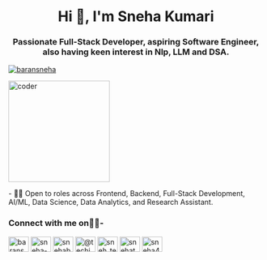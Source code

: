 <h1 align="center">Hi 👋, I'm Sneha Kumari</h1>
<h3 align="center">Passionate Full-Stack Developer, aspiring Software Engineer, also having keen interest in Nlp, LLM and DSA.</h3>
<p align="left"> <a href="https://twitter.com/baransneha" target="blank"><img src="https://img.shields.io/twitter/follow/baransneha?logo=twitter&style=for-the-badge" alt="baransneha" /></a> </p>
<p align="left">
  <img src="https://user-images.githubusercontent.com/74038190/241765453-85cb9521-97c0-4a65-9358-7db8099fac7f.gif" alt="coder" width="200" height="auto" style="max-width:200px;"/>
</p>
- 👨‍💻 Open to roles across Frontend, Backend, Full-Stack Development, AI/ML, Data Science, Data Analytics, and Research Assistant. 
<h3 align="left">Connect with me on💁‍♀️-</h3>
<p align="left">
<a href="https://twitter.com/baransneha" target="blank"><img align="center" src="https://raw.githubusercontent.com/rahuldkjain/github-profile-readme-generator/master/src/images/icons/Social/twitter.svg" alt="baransneha" height="30" width="40" /></a>
<a href="https://www.linkedin.com/in/sneha-k-9a0071252/" target="blank"><img align="center" src="https://raw.githubusercontent.com/rahuldkjain/github-profile-readme-generator/master/src/images/icons/Social/linked-in-alt.svg" alt="sneha-k-9a0071252" height="30" width="40" /></a>
<a href="https://www.behance.net/snehabarnwal1" target="blank"><img align="center" src="https://raw.githubusercontent.com/rahuldkjain/github-profile-readme-generator/master/src/images/icons/Social/behance.svg" alt="snehabarnwal1" height="30" width="40" /></a>
<a href="https://www.youtube.com/@Techjustcode" target="blank"><img align="center" src="https://raw.githubusercontent.com/rahuldkjain/github-profile-readme-generator/master/src/images/icons/Social/youtube.svg" alt="@techjustcode" height="30" width="40" /></a>
<a href="https://www.leetcode.com/sneh_tech001/" target="blank"><img align="center" src="https://raw.githubusercontent.com/rahuldkjain/github-profile-readme-generator/master/src/images/icons/Social/leet-code.svg" alt="sneh_tech001/" height="30" width="40" /></a>
<a href="https://auth.geeksforgeeks.org/user/snehatechi/" target="blank"><img align="center" src="https://raw.githubusercontent.com/rahuldkjain/github-profile-readme-generator/master/src/images/icons/Social/geeks-for-geeks.svg" alt="snehatechi/" height="30" width="40" /></a>
<a href="https://discord.gg/sneha4336" target="blank"><img align="center" src="https://raw.githubusercontent.com/rahuldkjain/github-profile-readme-generator/master/src/images/icons/Social/discord.svg" alt="sneha4336" height="30" width="40" /></a>
</p>



